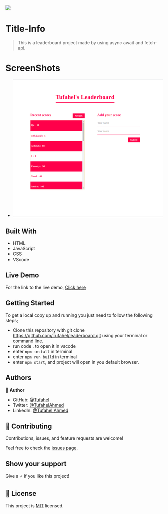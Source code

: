 ![](https://img.shields.io/badge/Microverse-blueviolet)

# Title-Info
> This is a leaderboard project made by using async await and fetch-api.


# ScreenShots
- ![](pic-1.png)

## Built With
- HTML
- JavaScript
- CSS
- VScode

## Live Demo
For the link to the live demo, [Click here](https://tufahel.github.io/leaderboard/)

## Getting Started
To get a local copy up and running you just need to follow the following steps;
- Clone this repository with
git clone https://github.com/Tufahel/leaderboard.git using your terminal or command line.
- run code . to open it in vscode
- enter `npm install` in terminal
- enter `npm run build` in terminal
- enter `npm start`, and project will open in you default browser.

## Authors

👤 **Author**

- GitHub: [@Tufahel](https://github.com/Tufahel)
- Twitter: [@TufahelAhmed](https://twitter.com/TufahelAhmed)
- LinkedIn: [@Tufahel Ahmed](linkedin.com/in/tufahel-ahmed)


## 🤝 Contributing

Contributions, issues, and feature requests are welcome!

Feel free to check the [issues page](../../issues/).

## Show your support

Give a ⭐️ if you like this project!

## 📝 License

This project is [MIT](./MIT.md) licensed.
